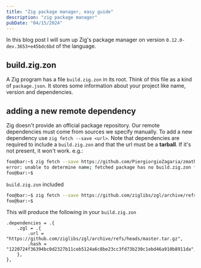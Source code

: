 ```yaml
---
title: "Zig package manager, easy guide"
description: "zig package manager"
pubDate: "04/15/2024"
---
```


In this blog post I will sum up Zig's package manager on version `0.12.0-dev.3653+e45bdc6bd` of the language.

## build.zig.zon

A Zig program has a file `build.zig.zon` in its root. Think of this file as a kind of `package.json`. It stores some information about your project like name, version and dependencies.

## adding a new remote dependency

Zig doesn't provide an official package repository. Our remote dependencies must come from sources we specify manually. To add a new dependency use `zig fetch --save <url>`. Note that dependencies are required to include a `build.zig.zon` and that the url must be a **tarball**. If it's not present, it won't work. e.g.:

```zsh
foo@bar:~$ zig fetch --save https://github.com/PiergiorgioZagaria/zmath/archive/refs/heads/main.tar.gz
error: unable to determine name; fetched package has no build.zig.zon file
foo@bar:~$
```

`build.zig.zon` included

```zsh
foo@bar:~$ zig fetch --save https://github.com/ziglibs/zgl/archive/refs/heads/master.tar.gz
foo@bar:~$
```

This will produce the following in your `build.zig.zon`

```zig
.dependencies = .{
    .zgl = .{
        .url = "https://github.com/ziglibs/zgl/archive/refs/heads/master.tar.gz",
        .hash = "1220724f36394bc0d2327b11ceb5124a6c8be23cc3fd73b230c1ebd46a910b8911da",
    },
},
```
